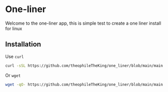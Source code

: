 # One-liner

Welcome to the one-liner app, this is simple test to create a one liner install for linux

## Installation

Use `curl`

```Bash
curl -sSL https://github.com/theophileTheKing/one_liner/blob/main/main.sh | bash
```

Or `wget`

```Bash
wget -qO- https://github.com/theophileTheKing/one_liner/blob/main/main.sh | bash
```
